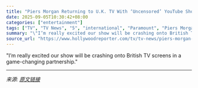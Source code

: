 ```yaml
---
title: "Piers Morgan Returning to U.K. TV With ‘Uncensored’ YouTube Show Highlights on Paramount’s 5"
date: 2025-09-05T10:30:42+08:00
categories: ["entertainment"]
tags: ["TV", "TV News", "5", "international", "Paramount", "Piers Morgan", "Skydance"]
summary: "\"I’m really excited our show will be crashing onto British TV screens in a game-changing partnership.\""
source_url: "https://www.hollywoodreporter.com/tv/tv-news/piers-morgan-uncensored-channel-5-paramount-youtube-deal-1236362137/"
---
```


"I’m really excited our show will be crashing onto British TV screens in a game-changing partnership."

---

*来源: [原文链接](https://www.hollywoodreporter.com/tv/tv-news/piers-morgan-uncensored-channel-5-paramount-youtube-deal-1236362137/)*
